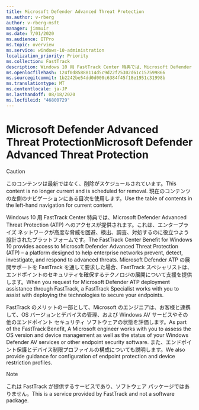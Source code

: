 ```yaml
---
title: Microsoft Defender Advanced Threat Protection
ms.author: v-rberg
author: v-rberg-msft
manager: jimmuir
ms.date: 7/01/2020
ms.audience: ITPro
ms.topic: overview
ms.service: windows-10-administration
localization_priority: Priority
ms.collection: FastTrack
description: Windows 10 用 FastTrack Center 特典では、Microsoft Defender Advanced Threat Protection (ATP) へのアクセスが提供されます。これは、エンタープライズ ネットワークが高度な脅威を回避、検出、調査、対処するのに役立つよう設計された新しいサービスです。
ms.openlocfilehash: 124f0d85888114d5c9d22f25302d61c157599866
ms.sourcegitcommit: 1b2242be54dd0d000c6384f45f18e1951c31998b
ms.translationtype: MT
ms.contentlocale: ja-JP
ms.lasthandoff: 08/18/2020
ms.locfileid: "46800729"
---
```

# <a name="microsoft-defender-advanced-threat-protection"></a><span data-ttu-id="de1ed-103">Microsoft Defender Advanced Threat Protection</span><span class="sxs-lookup"><span data-stu-id="de1ed-103">Microsoft Defender Advanced Threat Protection</span></span>

> [!CAUTION]
> <span data-ttu-id="de1ed-104">このコンテンツは最新ではなく、削除がスケジュールされています。</span><span class="sxs-lookup"><span data-stu-id="de1ed-104">This content is no longer current and is scheduled for removal.</span></span> <span data-ttu-id="de1ed-105">現在のコンテンツの左側のナビゲーションにある目次を使用します。</span><span class="sxs-lookup"><span data-stu-id="de1ed-105">Use the table of contents in the left-hand navigation for current content.</span></span>

<span data-ttu-id="de1ed-106">Windows 10 用 FastTrack Center 特典では、Microsoft Defender Advanced Threat Protection (ATP) へのアクセスが提供されます。これは、エンタープライズ ネットワークが高度な脅威を回避、検出、調査、対処するのに役立つよう設計されたプラットフォームです。</span><span class="sxs-lookup"><span data-stu-id="de1ed-106">The FastTrack Center Benefit for Windows 10 provides access to Microsoft Defender Advanced Threat Protection (ATP) – a platform designed to help enterprise networks prevent, detect, investigate, and respond to advanced threats.</span></span> <span data-ttu-id="de1ed-107">Microsoft Defender ATP の展開サポートを FastTrack を通して要求した場合、FastTrack スペシャリストは、エンドポイントのセキュリティを確保するテクノロジの展開について支援を提供します。</span><span class="sxs-lookup"><span data-stu-id="de1ed-107">When you request for Microsoft Defender ATP deployment assistance through FastTrack, a FastTrack Specialist works with you to assist with deploying the technologies to secure your endpoints.</span></span>

<span data-ttu-id="de1ed-108">FastTrack のメリットの一部として、Microsoft のエンジニアは、お客様と連携して、OS バージョンとデバイスの管理、および Windows AV サービスやその他のエンドポイント セキュリティ ソフトウェアの状態を評価します。</span><span class="sxs-lookup"><span data-stu-id="de1ed-108">As part of the FastTrack Benefit, A Microsoft engineer works with you to assess the OS version and device management as well as the status of your Windows Defender AV services or other endpoint security software.</span></span> <span data-ttu-id="de1ed-109">また、エンドポイント保護とデバイス制限プロファイルの構成についても説明します。</span><span class="sxs-lookup"><span data-stu-id="de1ed-109">We also provide guidance for configuration of endpoint protection and device restriction profiles.</span></span>  

> [!NOTE]
> <span data-ttu-id="de1ed-110">これは FastTrack が提供するサービスであり、ソフトウェア パッケージではありません。</span><span class="sxs-lookup"><span data-stu-id="de1ed-110">This is a service provided by FastTrack and not a software package.</span></span> 


